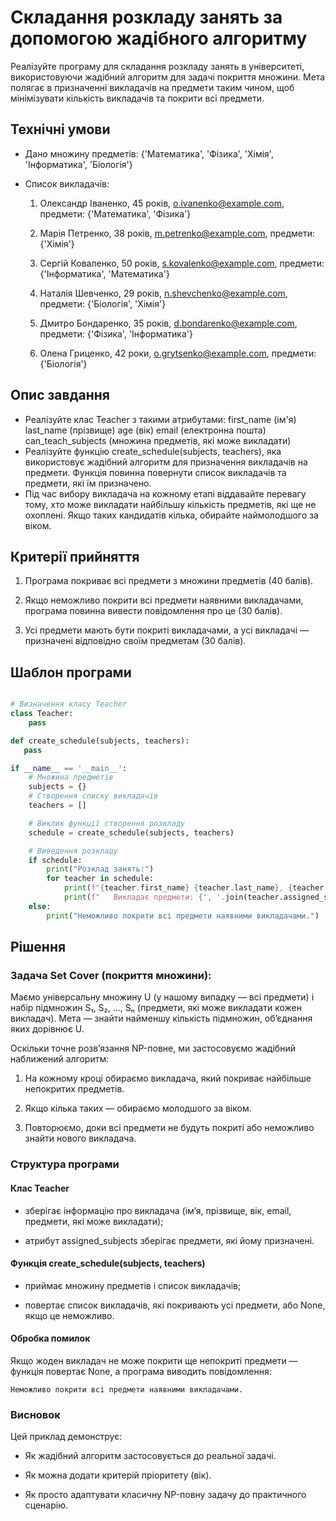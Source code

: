 # Складання розкладу занять за допомогою жадібного алгоритму

Реалізуйте програму для складання розкладу занять в університеті, використовуючи жадібний алгоритм для задачі покриття множини.
Мета полягає в призначенні викладачів на предмети таким чином, щоб мінімізувати кількість викладачів та покрити всі предмети.

## Технічні умови

- Дано множину предметів: {'Математика', 'Фізика', 'Хімія', 'Інформатика', 'Біологія'}

- Список викладачів:

  1. Олександр Іваненко, 45 років, o.ivanenko@example.com, предмети: {'Математика', 'Фізика'}

  2. Марія Петренко, 38 років, m.petrenko@example.com, предмети: {'Хімія'}

  3. Сергій Коваленко, 50 років, s.kovalenko@example.com, предмети: {'Інформатика', 'Математика'}

  4. Наталія Шевченко, 29 років, n.shevchenko@example.com, предмети: {'Біологія', 'Хімія'}

  5. Дмитро Бондаренко, 35 років, d.bondarenko@example.com, предмети: {'Фізика', 'Інформатика'}

  6. Олена Гриценко, 42 роки, o.grytsenko@example.com, предмети: {'Біологія'}

## Опис завдання

- Реалізуйте клас Teacher з такими атрибутами:
  first_name (ім'я)
  last_name (прізвище)
  age (вік)
  email (електронна пошта)
  can_teach_subjects (множина предметів, які може викладати)
- Реалізуйте функцію create_schedule(subjects, teachers), яка використовує жадібний алгоритм для призначення викладачів на предмети. Функція повинна повернути список викладачів та предмети, які їм призначено.
- Під час вибору викладача на кожному етапі віддавайте перевагу тому, хто може викладати найбільшу кількість предметів, які ще не охоплені. Якщо таких кандидатів кілька, обирайте наймолодшого за віком.

## Критерії прийняття

1. Програма покриває всі предмети з множини предметів (40 балів).

2. Якщо неможливо покрити всі предмети наявними викладачами, програма повинна вивести повідомлення про це (30 балів).

3. Усі предмети мають бути покриті викладачами, а усі викладачі — призначені відповідно своїм предметам (30 балів).

## Шаблон програми

```Python

# Визначення класу Teacher
class Teacher:
    pass

def create_schedule(subjects, teachers):
   pass

if __name__ == '__main__':
    # Множина предметів
    subjects = {}
    # Створення списку викладачів
    teachers = []

    # Виклик функції створення розкладу
    schedule = create_schedule(subjects, teachers)

    # Виведення розкладу
    if schedule:
        print("Розклад занять:")
        for teacher in schedule:
            print(f"{teacher.first_name} {teacher.last_name}, {teacher.age} років, email: {teacher.email}")
            print(f"   Викладає предмети: {', '.join(teacher.assigned_subjects)}\\n")
    else:
        print("Неможливо покрити всі предмети наявними викладачами.")

```

## Рішення

### Задача Set Cover (покриття множини):

Маємо універсальну множину U (у нашому випадку — всі предмети) і набір підмножин S₁, S₂, …, Sₙ (предмети, які може викладати кожен викладач).
Мета — знайти найменшу кількість підмножин, об’єднання яких дорівнює U.

Оскільки точне розв’язання NP-повне, ми застосовуємо жадібний наближений алгоритм:

1. На кожному кроці обираємо викладача, який покриває найбільше непокритих предметів.

2. Якщо кілька таких — обираємо молодшого за віком.

3. Повторюємо, доки всі предмети не будуть покриті або неможливо знайти нового викладача.

### Структура програми

#### Клас Teacher

- зберігає інформацію про викладача (ім’я, прізвище, вік, email, предмети, які може викладати);

- атрибут assigned_subjects зберігає предмети, які йому призначені.

#### Функція create_schedule(subjects, teachers)

- приймає множину предметів і список викладачів;

- повертає список викладачів, які покривають усі предмети, або None, якщо це неможливо.

#### Обробка помилок

Якщо жоден викладач не може покрити ще непокриті предмети —
функція повертає None, а програма виводить повідомлення:

```
Неможливо покрити всі предмети наявними викладачами.

```

### Висновок

Цей приклад демонструє:

- Як жадібний алгоритм застосовується до реальної задачі.

- Як можна додати критерій пріоритету (вік).

- Як просто адаптувати класичну NP-повну задачу до практичного сценарію.
